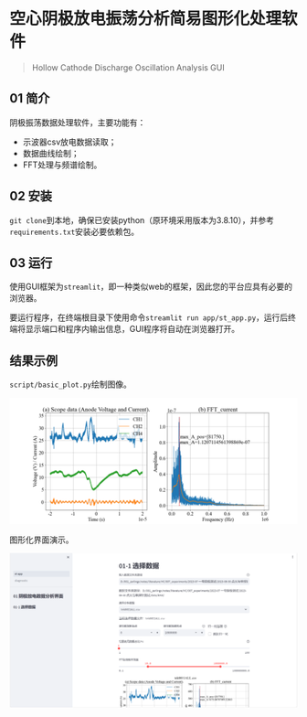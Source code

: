 # 空心阴极放电振荡分析简易图形化处理软件

>Hollow Cathode Discharge Oscillation Analysis GUI

## 01 简介

阴极振荡数据处理软件，主要功能有：

- 示波器csv放电数据读取；
- 数据曲线绘制；
- FFT处理与频谱绘制。

## 02 安装

`git clone`到本地，确保已安装python（原环境采用版本为3.8.10），并参考`requirements.txt`安装必要依赖包。

## 03 运行

使用GUI框架为`streamlit`，即一种类似web的框架，因此您的平台应具有必要的浏览器。

要运行程序，在终端根目录下使用命令`streamlit run app/st_app.py`，运行后终端将显示端口和程序内输出信息，GUI程序将自动在浏览器打开。

## 结果示例

`script/basic_plot.py`绘制图像。

![basic_plot](/res/fig.png)

图形化界面演示。

![res](/res/GUI_example.png)

